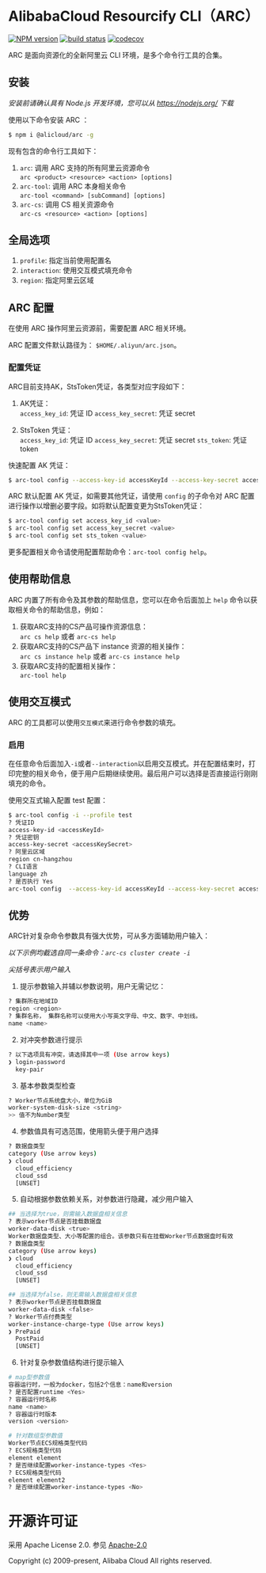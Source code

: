 # AlibabaCloud Resourcify CLI（ARC）

[![NPM version][npm-image]][npm-url]
[![build status][travis-image]][travis-url]
[![codecov][cov-image]][cov-url]

[npm-image]: https://img.shields.io/npm/v/@alicloud/arc.svg?style=flat-square
[npm-url]: https://npmjs.org/package/@alicloud/arc
[travis-image]: https://img.shields.io/travis/aliyun/alibabacloud-resourcify-cli/master.svg?style=flat-square
[travis-url]: https://travis-ci.org/aliyun/alibabacloud-resourcify-cli
[cov-image]: https://codecov.io/gh/aliyun/alibabacloud-resourcify-cli/branch/master/graph/badge.svg
[cov-url]: https://codecov.io/gh/aliyun/alibabacloud-resourcify-cli

ARC 是面向资源化的全新阿里云 CLI 环境，是多个命令行工具的合集。

## 安装

*安装前请确认具有 Node.js 开发环境，您可以从 https://nodejs.org/ 下载*

使用以下命令安装 ARC ：

```sh
$ npm i @alicloud/arc -g
```

现有包含的命令行工具如下：

1. `arc`: 调用 ARC 支持的所有阿里云资源命令  
`arc <product> <resource> <action> [options]`
2. `arc-tool`: 调用 ARC 本身相关命令  
`arc-tool <command> [subCommand] [options]`
3. `arc-cs`: 调用 CS 相关资源命令  
`arc-cs <resource> <action> [options]`

## 全局选项

1. `profile`: 指定当前使用配置名
2. `interaction`: 使用交互模式填充命令
3. `region`: 指定阿里云区域

## ARC 配置

在使用 ARC 操作阿里云资源前，需要配置 ARC 相关环境。

ARC 配置文件默认路径为： `$HOME/.aliyun/arc.json`。

### 配置凭证

ARC目前支持AK，StsToken凭证，各类型对应字段如下：

1. AK凭证：  
`access_key_id`: 凭证 ID
`access_key_secret`: 凭证 secret

2. StsToken 凭证：  
`access_key_id`: 凭证 ID
`access_key_secret`: 凭证 secret
`sts_token`: 凭证 token

快速配置 AK 凭证：

```sh
$ arc-tool config --access-key-id accessKeyId --access-key-secret accessKeySecret --region region
```

ARC 默认配置 AK 凭证，如需要其他凭证，请使用 `config` 的子命令对 ARC 配置进行操作以增删必要字段。如将默认配置变更为StsToken凭证：

```sh
$ arc-tool config set access_key_id <value>
$ arc-tool config set access_key_secret <value>
$ arc-tool config set sts_token <value>
```

更多配置相关命令请使用配置帮助命令：`arc-tool config help`。

## 使用帮助信息

ARC 内置了所有命令及其参数的帮助信息，您可以在命令后面加上 `help` 命令以获取相关命令的帮助信息，例如：
1. 获取ARC支持的CS产品可操作资源信息：  
`arc cs help` 或者 `arc-cs help`
2. 获取ARC支持的CS产品下 instance 资源的相关操作：  
`arc cs instance help` 或者 `arc-cs instance help`
3. 获取ARC支持的配置相关操作：  
`arc-tool help`

## 使用交互模式

ARC 的工具都可以使用`交互模式`来进行命令参数的填充。

### 启用

在任意命令后面加入`-i`或者`--interaction`以启用交互模式。并在配置结束时，打印完整的相关命令，便于用户后期继续使用。最后用户可以选择是否直接运行刚刚填充的命令。

使用交互式输入配置 test 配置：

```sh
$ arc-tool config -i --profile test
? 凭证ID
access-key-id <accessKeyId>
? 凭证密钥
access-key-secret <accessKeySecret>
? 阿里云区域
region cn-hangzhou
? CLI语言
language zh
? 是否执行 Yes
arc-tool config  --access-key-id accessKeyId --access-key-secret accessKeySecret --region cn-hangzhou --language zh
```

## 优势

ARC针对复杂命令参数具有强大优势，可从多方面辅助用户输入：

*以下示例均截选自同一条命令：`arc-cs cluster create -i`*

*尖括号表示用户输入*

1. 提示参数输入并辅以参数说明，用户无需记忆：

```sh
? 集群所在地域ID
region <region>
? 集群名称， 集群名称可以使用大小写英文字母、中文、数字、中划线。
name <name>
```

2. 对冲突参数进行提示
```sh
? 以下选项具有冲突，请选择其中一项 (Use arrow keys)
❯ login-password 
  key-pair 
```

3. 基本参数类型检查

```sh
? Worker节点系统盘大小，单位为GiB
worker-system-disk-size <string>
>> 值不为Number类型
```

4. 参数值具有可选范围，使用箭头便于用户选择


```sh
? 数据盘类型
category (Use arrow keys)
❯ cloud 
  cloud_efficiency 
  cloud_ssd 
  [UNSET] 
```

5. 自动根据参数依赖关系，对参数进行隐藏，减少用户输入

```sh
## 当选择为true，则需输入数据盘相关信息
? 表示worker节点是否挂载数据盘
worker-data-disk <true>
Worker数据盘类型、大小等配置的组合。该参数只有在挂载Worker节点数据盘时有效
? 数据盘类型
category (Use arrow keys)
❯ cloud 
  cloud_efficiency 
  cloud_ssd 
  [UNSET] 

## 当选择为false，则无需输入数据盘相关信息
? 表示worker节点是否挂载数据盘
worker-data-disk <false>
? Worker节点付费类型
worker-instance-charge-type (Use arrow keys)
❯ PrePaid 
  PostPaid 
  [UNSET] 
```

6. 针对复杂参数值结构进行提示输入

```sh
# map型参数值
容器运行时，一般为docker，包括2个信息：name和version
? 是否配置runtime <Yes>
? 容器运行时名称
name <name>
? 容器运行时版本
version <version>

# 针对数组型参数值
Worker节点ECS规格类型代码
? ECS规格类型代码
element element
? 是否继续配置worker-instance-types <Yes>
? ECS规格类型代码
element element2
? 是否继续配置worker-instance-types <No>
```

# 开源许可证

采用 Apache License 2.0. 参见 [Apache-2.0](/LICENSE)

Copyright (c) 2009-present, Alibaba Cloud All rights reserved.
